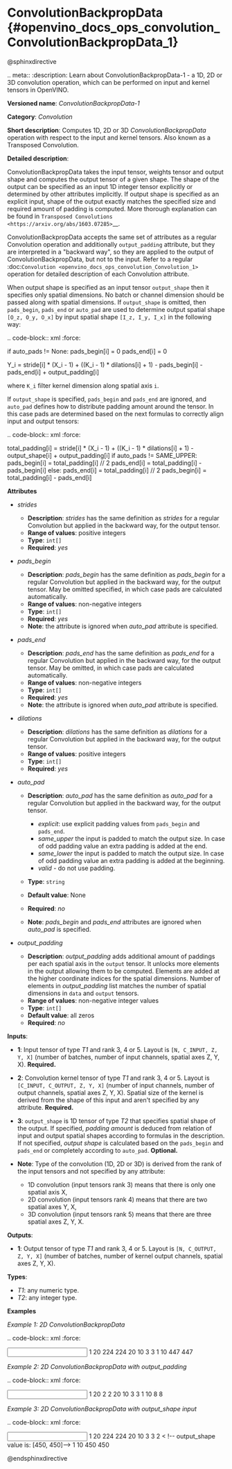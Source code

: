 # ConvolutionBackpropData {#openvino_docs_ops_convolution_ConvolutionBackpropData_1}

@sphinxdirective

.. meta::
  :description: Learn about ConvolutionBackpropData-1 - a 1D, 2D or 3D convolution operation, which 
                can be performed on input and kernel tensors in OpenVINO.

**Versioned name**: *ConvolutionBackpropData-1*

**Category**: *Convolution*

**Short description**: Computes 1D, 2D or 3D *ConvolutionBackpropData* operation with respect to the input and kernel tensors. Also known as a Transposed Convolution.

**Detailed description**:

ConvolutionBackpropData takes the input tensor, weights tensor and output shape and computes the output tensor of a given shape. The shape of the output can be specified as an input 1D integer tensor explicitly or determined by other attributes implicitly. If output shape is specified as an explicit input, shape of the output exactly matches the specified size and required amount of padding is computed. More thorough explanation can be found in `Transposed Convolutions <https://arxiv.org/abs/1603.07285>`__.

ConvolutionBackpropData accepts the same set of attributes as a regular Convolution operation and additionally ``output_padding`` attribute, but they are interpreted in a "backward way", so they are applied to the output of ConvolutionBackpropData, but not to the input. Refer to a regular :doc:`Convolution <openvino_docs_ops_convolution_Convolution_1>` operation for detailed description of each Convolution attribute.

When output shape is specified as an input tensor ``output_shape`` then it specifies only spatial dimensions. No batch or channel dimension should be passed along with spatial dimensions. If ``output_shape`` is omitted, then ``pads_begin``, ``pads_end`` or ``auto_pad`` are used to determine output spatial shape ``[O_z, O_y, O_x]`` by input spatial shape ``[I_z, I_y, I_x]`` in the following way:

.. code-block:: xml
   :force:
   
   if auto_pads != None:
       pads_begin[i] = 0
       pads_end[i] = 0
   
   Y_i = stride[i] * (X_i - 1) + ((K_i - 1) * dilations[i] + 1) - pads_begin[i] - pads_end[i] + output_padding[i]

where ``K_i`` filter kernel dimension along spatial axis ``i``.

If ``output_shape`` is specified, ``pads_begin`` and ``pads_end`` are ignored, and ``auto_pad`` defines how to distribute padding amount around the tensor. In this case pads are determined based on the next formulas to correctly align input and output tensors:

.. code-block:: xml
   :force:
   
   total_padding[i] = stride[i] * (X_i - 1) + ((K_i - 1) * dilations[i] + 1) - output_shape[i] + output_padding[i]
   if auto_pads != SAME_UPPER:
       pads_begin[i] = total_padding[i] // 2
       pads_end[i] = total_padding[i] - pads_begin[i]
   else:
       pads_end[i] = total_padding[i] // 2
       pads_begin[i] = total_padding[i] - pads_end[i]

**Attributes**

* *strides*

  * **Description**: *strides* has the same definition as *strides* for a regular Convolution but applied in the backward way, for the output tensor.
  * **Range of values**: positive integers
  * **Type**: ``int[]``
  * **Required**: *yes*

* *pads_begin*

  * **Description**: *pads_begin* has the same definition as *pads_begin* for a regular Convolution but applied in the backward way, for the output tensor. May be omitted specified, in which case pads are calculated automatically.
  * **Range of values**: non-negative integers
  * **Type**: ``int[]``
  * **Required**: *yes*
  * **Note**: the attribute is ignored when *auto_pad* attribute is specified.

* *pads_end*

  * **Description**: *pads_end* has the same definition as *pads_end* for a regular Convolution but applied in the backward way, for the output tensor. May be omitted, in which case pads are calculated automatically.
  * **Range of values**: non-negative integers
  * **Type**: ``int[]``
  * **Required**: *yes*
  * **Note**: the attribute is ignored when *auto_pad* attribute is specified.

* *dilations*

  * **Description**: *dilations* has the same definition as *dilations* for a regular Convolution but applied in the backward way, for the output tensor.
  * **Range of values**: positive integers
  * **Type**: ``int[]``
  * **Required**: *yes*

* *auto_pad*

  * **Description**: *auto_pad* has the same definition as *auto_pad* for a regular Convolution but applied in the backward way, for the output tensor.
    
    * *explicit*: use explicit padding values from ``pads_begin`` and ``pads_end``.
    * *same_upper* the input is padded to match the output size. In case of odd padding value an extra padding is added at the end.
    * *same_lower* the input is padded to match the output size. In case of odd padding value an extra padding is added at the beginning.
    * *valid* - do not use padding.
  * **Type**: ``string``
  * **Default value**: None
  * **Required**: *no*
  * **Note**: *pads_begin* and *pads_end* attributes are ignored when *auto_pad* is specified.

* *output_padding*

  * **Description**: *output_padding* adds additional amount of paddings per each spatial axis in the ``output`` tensor. It unlocks more elements in the output allowing them to be computed. Elements are added at the higher coordinate indices for the spatial dimensions. Number of elements in *output_padding* list matches the number of spatial dimensions in ``data`` and ``output`` tensors.
  * **Range of values**: non-negative integer values
  * **Type**: ``int[]``
  * **Default value**: all zeros
  * **Required**: *no*

**Inputs**:

* **1**: Input tensor of type *T1* and rank 3, 4 or 5. Layout is ``[N, C_INPUT, Z, Y, X]`` (number of batches, number of input channels, spatial axes Z, Y, X). **Required.**
* **2**: Convolution kernel tensor of type *T1* and rank 3, 4 or 5. Layout is ``[C_INPUT, C_OUTPUT, Z, Y, X]`` (number of input channels, number of output channels, spatial axes Z, Y, X). Spatial size of the kernel is derived from the shape of this input and aren't specified by any attribute. **Required.**
* **3**: ``output_shape`` is 1D tensor of type *T2* that specifies spatial shape of the output. If specified, *padding amount* is deduced from relation of input and output spatial shapes according to formulas in the description. If not specified, *output shape* is calculated based on the ``pads_begin`` and ``pads_end`` or completely according to ``auto_pad``. **Optional.**
* **Note**: Type of the convolution (1D, 2D or 3D) is derived from the rank of the input tensors and not specified by any attribute:
  
  * 1D convolution (input tensors rank 3) means that there is only one spatial axis X,
  * 2D convolution (input tensors rank 4) means that there are two spatial axes Y, X,
  * 3D convolution (input tensors rank 5) means that there are three spatial axes Z, Y, X.

**Outputs**:

*   **1**: Output tensor of type *T1* and rank 3, 4 or 5. Layout is ``[N, C_OUTPUT, Z, Y, X]`` (number of batches, number of kernel output channels, spatial axes Z, Y, X).

**Types**:

* *T1*: any numeric type.
* *T2*: any integer type.

**Examples**

*Example 1: 2D ConvolutionBackpropData*

.. code-block:: xml
   :force:
   
   <layer id="5" name="upsampling_node" type="ConvolutionBackpropData">
       <data dilations="1,1" pads_begin="1,1" pads_end="1,1" strides="2,2" output_padding="0,0" auto_pad="explicit"/>
       <input>
           <port id="0">
               <dim>1</dim>
               <dim>20</dim>
               <dim>224</dim>
               <dim>224</dim>
           </port>
           <port id="1">
               <dim>20</dim>
               <dim>10</dim>
               <dim>3</dim>
               <dim>3</dim>
           </port>
       </input>
       <output>
           <port id="0" precision="FP32">
               <dim>1</dim>
               <dim>10</dim>
               <dim>447</dim>
               <dim>447</dim>
           </port>
       </output>
   </layer>

*Example 2: 2D ConvolutionBackpropData with output_padding*

.. code-block:: xml
   :force:
   
   <layer id="5" name="upsampling_node" type="ConvolutionBackpropData">
       <data dilations="1,1" pads_begin="0,0" pads_end="0,0" strides="3,3" output_padding="2,2" auto_pad="explicit"/>
       <input>
           <port id="0">
               <dim>1</dim>
               <dim>20</dim>
               <dim>2</dim>
               <dim>2</dim>
           </port>
           <port id="1">
               <dim>20</dim>
               <dim>10</dim>
               <dim>3</dim>
               <dim>3</dim>
           </port>
       </input>
       <output>
           <port id="0" precision="FP32">
               <dim>1</dim>
               <dim>10</dim>
               <dim>8</dim>
               <dim>8</dim>
           </port>
       </output>
   </layer>

*Example 3: 2D ConvolutionBackpropData with output_shape input*

.. code-block:: xml
   :force:
   
   <layer id="5" name="upsampling_node" type="ConvolutionBackpropData">
       <data dilations="1,1" pads_begin="1,1" pads_end="1,1" strides="1,1" output_padding="0,0" auto_pad="valid"/>
       <input>
           <port id="0">
               <dim>1</dim>
               <dim>20</dim>
               <dim>224</dim>
               <dim>224</dim>
           </port>
           <port id="1">
               <dim>20</dim>
               <dim>10</dim>
               <dim>3</dim>
               <dim>3</dim>
           </port>
           <port id="2">
               <dim>2</dim> < !-- output_shape value is: [450, 450]-->
           </port>
       </input>
       <output>
           <port id="0" precision="FP32">
               <dim>1</dim>
               <dim>10</dim>
               <dim>450</dim>
               <dim>450</dim>
           </port>
       </output>
   </layer>

@endsphinxdirective

